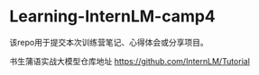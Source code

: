 # Learning-InternLM-camp4
该repo用于提交本次训练营笔记、心得体会或分享项目。


书生蒲语实战大模型仓库地址 https://github.com/InternLM/Tutorial
